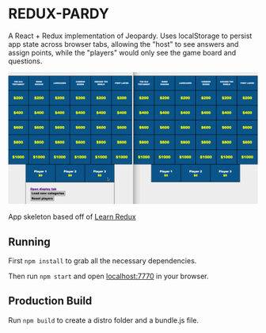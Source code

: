 # REDUX-PARDY


A React + Redux implementation of Jeopardy. Uses localStorage to persist app state across browser tabs, allowing the "host" to see answers and assign points, while the "players" would only see the game board and questions.

![App demo](/demo.gif)


App skeleton based off of [Learn Redux](https://learnredux.com)


## Running

First `npm install` to grab all the necessary dependencies. 

Then run `npm start` and open <localhost:7770> in your browser.

## Production Build

Run `npm build` to create a distro folder and a bundle.js file.

